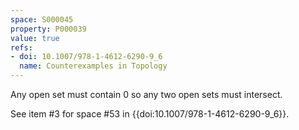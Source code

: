 ```yaml
---
space: S000045
property: P000039
value: true
refs:
- doi: 10.1007/978-1-4612-6290-9_6
  name: Counterexamples in Topology
---
```


Any open set must contain 0 so any two open sets must intersect.

See item #3 for space #53 in {{doi:10.1007/978-1-4612-6290-9_6}}.
